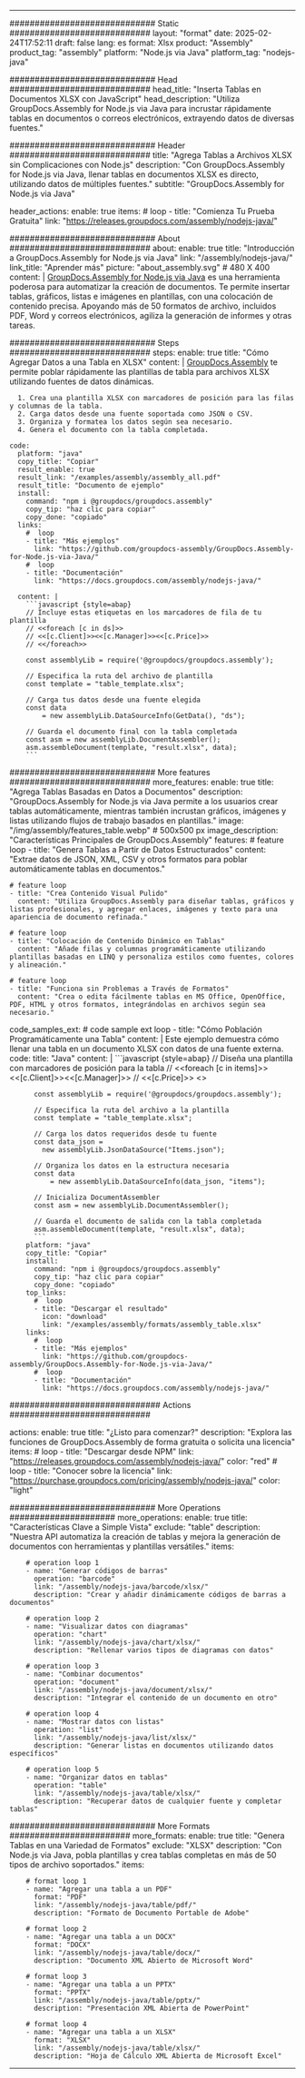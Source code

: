 



---
############################# Static ############################
layout: "format"
date:  2025-02-24T17:52:11
draft: false
lang: es
format: Xlsx
product: "Assembly"
product_tag: "assembly"
platform: "Node.js via Java"
platform_tag: "nodejs-java"

############################# Head ############################
head_title: "Inserta Tablas en Documentos XLSX con JavaScript"
head_description: "Utiliza GroupDocs.Assembly for Node.js via Java para incrustar rápidamente tablas en documentos o correos electrónicos, extrayendo datos de diversas fuentes."

############################# Header ############################
title: "Agrega Tablas a Archivos XLSX sin Complicaciones con Node.js" 
description: "Con GroupDocs.Assembly for Node.js via Java, llenar tablas en documentos XLSX es directo, utilizando datos de múltiples fuentes."
subtitle: "GroupDocs.Assembly for Node.js via Java" 

header_actions:
  enable: true
  items:
    #  loop
    - title: "Comienza Tu Prueba Gratuita"
      link: "https://releases.groupdocs.com/assembly/nodejs-java/"
      
############################# About ############################
about:
    enable: true
    title: "Introducción a GroupDocs.Assembly for Node.js via Java"
    link: "/assembly/nodejs-java/"
    link_title: "Aprender más"
    picture: "about_assembly.svg" # 480 X 400
    content: |
       [GroupDocs.Assembly for Node.js via Java](/assembly/nodejs-java/) es una herramienta poderosa para automatizar la creación de documentos. Te permite insertar tablas, gráficos, listas e imágenes en plantillas, con una colocación de contenido precisa. Apoyando más de 50 formatos de archivo, incluidos PDF, Word y correos electrónicos, agiliza la generación de informes y otras tareas.

############################# Steps ############################
steps:
    enable: true
    title: "Cómo Agregar Datos a una Tabla en XLSX"
    content: |
      [GroupDocs.Assembly](/assembly/nodejs-java/) te permite poblar rápidamente las plantillas de tabla para archivos XLSX utilizando fuentes de datos dinámicas.
      
      1. Crea una plantilla XLSX con marcadores de posición para las filas y columnas de la tabla.
      2. Carga datos desde una fuente soportada como JSON o CSV.
      3. Organiza y formatea los datos según sea necesario.
      4. Genera el documento con la tabla completada.
   
    code:
      platform: "java"
      copy_title: "Copiar"
      result_enable: true
      result_link: "/examples/assembly/assembly_all.pdf"
      result_title: "Documento de ejemplo"
      install:
        command: "npm i @groupdocs/groupdocs.assembly"
        copy_tip: "haz clic para copiar"
        copy_done: "copiado"
      links:
        #  loop
        - title: "Más ejemplos"
          link: "https://github.com/groupdocs-assembly/GroupDocs.Assembly-for-Node.js-via-Java/"
        #  loop
        - title: "Documentación"
          link: "https://docs.groupdocs.com/assembly/nodejs-java/"
          
      content: |
        ```javascript {style=abap}
        // Incluye estas etiquetas en los marcadores de fila de tu plantilla
        // <<foreach [c in ds]>>
        // <<[c.Client]>><<[c.Manager]>><<[c.Price]>>
        // <</foreach>>
    
        const assemblyLib = require('@groupdocs/groupdocs.assembly');

        // Especifica la ruta del archivo de plantilla
        const template = "table_template.xlsx";

        // Carga tus datos desde una fuente elegida
        const data 
            = new assemblyLib.DataSourceInfo(GetData(), "ds");

        // Guarda el documento final con la tabla completada
        const asm = new assemblyLib.DocumentAssembler();
        asm.assembleDocument(template, "result.xlsx", data);
        ```           

############################# More features ############################
more_features:
  enable: true
  title: "Agrega Tablas Basadas en Datos a Documentos"
  description: "GroupDocs.Assembly for Node.js via Java permite a los usuarios crear tablas automáticamente, mientras también incrustan gráficos, imágenes y listas utilizando flujos de trabajo basados en plantillas."
  image: "/img/assembly/features_table.webp" # 500x500 px
  image_description: "Características Principales de GroupDocs.Assembly"
  features:
    # feature loop
    - title: "Genera Tablas a Partir de Datos Estructurados"
      content: "Extrae datos de JSON, XML, CSV y otros formatos para poblar automáticamente tablas en documentos."

    # feature loop
    - title: "Crea Contenido Visual Pulido"
      content: "Utiliza GroupDocs.Assembly para diseñar tablas, gráficos y listas profesionales, y agregar enlaces, imágenes y texto para una apariencia de documento refinada."

    # feature loop
    - title: "Colocación de Contenido Dinámico en Tablas"
      content: "Añade filas y columnas programáticamente utilizando plantillas basadas en LINQ y personaliza estilos como fuentes, colores y alineación."

    # feature loop
    - title: "Funciona sin Problemas a Través de Formatos"
      content: "Crea o edita fácilmente tablas en MS Office, OpenOffice, PDF, HTML y otros formatos, integrándolas en archivos según sea necesario."
      
  code_samples_ext:
    # code sample ext loop
    - title: "Cómo Población Programáticamente una Tabla"
      content: |
        Este ejemplo demuestra cómo llenar una tabla en un documento XLSX con datos de una fuente externa.
      code:
        title: "Java"
        content: |
          ```javascript {style=abap}
          // Diseña una plantilla con marcadores de posición para la tabla
          // <<foreach [c in items]>> <<[c.Client]>><<[c.Manager]>>
          //  <<[c.Price]>> <</foreach>>
          
          const assemblyLib = require('@groupdocs/groupdocs.assembly');

          // Especifica la ruta del archivo a la plantilla
          const template = "table_template.xlsx";

          // Carga los datos requeridos desde tu fuente
          const data_json = 
            new assemblyLib.JsonDataSource("Items.json");

          // Organiza los datos en la estructura necesaria
          const data 
              = new assemblyLib.DataSourceInfo(data_json, "items");

          // Inicializa DocumentAssembler
          const asm = new assemblyLib.DocumentAssembler();

          // Guarda el documento de salida con la tabla completada
          asm.assembleDocument(template, "result.xlsx", data);
          ```
        platform: "java"
        copy_title: "Copiar"
        install:
          command: "npm i @groupdocs/groupdocs.assembly"
          copy_tip: "haz clic para copiar"
          copy_done: "copiado"
        top_links:
          #  loop
          - title: "Descargar el resultado"
            icon: "download"
            link: "/examples/assembly/formats/assembly_table.xlsx"
        links:
          #  loop
          - title: "Más ejemplos"
            link: "https://github.com/groupdocs-assembly/GroupDocs.Assembly-for-Node.js-via-Java/"
          #  loop
          - title: "Documentación"
            link: "https://docs.groupdocs.com/assembly/nodejs-java/"
            

            


############################## Actions ############################

actions:
  enable: true
  title: "¿Listo para comenzar?"
  description: "Explora las funciones de GroupDocs.Assembly de forma gratuita o solicita una licencia"
  items:
    #  loop
    - title: "Descargar desde NPM"
      link: "https://releases.groupdocs.com/assembly/nodejs-java/"
      color: "red"
        #  loop
    - title: "Conocer sobre la licencia"
      link: "https://purchase.groupdocs.com/pricing/assembly/nodejs-java/"
      color: "light"


############################# More Operations #####################
more_operations:
    enable: true
    title: "Características Clave a Simple Vista"
    exclude: "table"
    description: "Nuestra API automatiza la creación de tablas y mejora la generación de documentos con herramientas y plantillas versátiles."
    items: 
          
        # operation loop 1
        - name: "Generar códigos de barras"
          operation: "barcode"
          link: "/assembly/nodejs-java/barcode/xlsx/"
          description: "Crear y añadir dinámicamente códigos de barras a documentos"

        # operation loop 2
        - name: "Visualizar datos con diagramas"
          operation: "chart"
          link: "/assembly/nodejs-java/chart/xlsx/"
          description: "Rellenar varios tipos de diagramas con datos"

        # operation loop 3
        - name: "Combinar documentos"
          operation: "document"
          link: "/assembly/nodejs-java/document/xlsx/"
          description: "Integrar el contenido de un documento en otro"

        # operation loop 4
        - name: "Mostrar datos con listas"
          operation: "list"
          link: "/assembly/nodejs-java/list/xlsx/"
          description: "Generar listas en documentos utilizando datos específicos"

        # operation loop 5
        - name: "Organizar datos en tablas"
          operation: "table"
          link: "/assembly/nodejs-java/table/xlsx/"
          description: "Recuperar datos de cualquier fuente y completar tablas"
         
          
############################# More Formats ########################
more_formats:
    enable: true
    title: "Genera Tablas en una Variedad de Formatos"
    exclude: "XLSX"
    description: "Con Node.js via Java, pobla plantillas y crea tablas completas en más de 50 tipos de archivo soportados."
    items: 
          
        # format loop 1
        - name: "Agregar una tabla a un PDF"
          format: "PDF"
          link: "/assembly/nodejs-java/table/pdf/"
          description: "Formato de Documento Portable de Adobe"
          
        # format loop 2
        - name: "Agregar una tabla a un DOCX"
          format: "DOCX"
          link: "/assembly/nodejs-java/table/docx/"
          description: "Documento XML Abierto de Microsoft Word"
          
        # format loop 3
        - name: "Agregar una tabla a un PPTX"
          format: "PPTX"
          link: "/assembly/nodejs-java/table/pptx/"
          description: "Presentación XML Abierta de PowerPoint"
          
        # format loop 4
        - name: "Agregar una tabla a un XLSX"
          format: "XLSX"
          link: "/assembly/nodejs-java/table/xlsx/"
          description: "Hoja de Cálculo XML Abierta de Microsoft Excel"


          

---